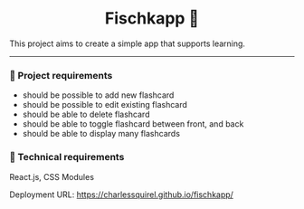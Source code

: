 <h1 align="center">
  Fischkapp 📄
</h1>

This project aims to create a simple app that supports learning.

---

### 📝 Project requirements

- should be possible to add new flashcard
- should be possible to edit existing flashcard
- should be able to delete flashcard
- should be able to toggle flashcard between front, and back
- should be able to display many flashcards

### 🔧 Technical requirements

React.js, CSS Modules

Deployment URL: https://charlessquirel.github.io/fischkapp/
